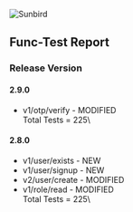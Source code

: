 ![Sunbird](https://lh3.googleusercontent.com/BSgZ9CMWOo8KJXq12W5J8ztNLfAo9JhIXAWzj1tNGnmcr-kgbcWVrn_BjvJ1AFxRDe8h0Ql2PzLHaL4WyZGgu-FaoYzgYLDenc-DyXm1g_XKhrxlAZNXUiW7_Kl7TukHB1AckhCC)

## Func-Test Report
### Release Version

#### 2.9.0

- v1/otp/verify - MODIFIED\
  Total Tests = 225\


#### 2.8.0

- v1/user/exists - NEW
- v1/user/signup - NEW
- v2/user/create - MODIFIED
- v1/role/read - MODIFIED\
  Total Tests = 225\

